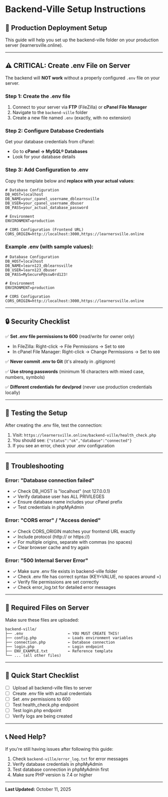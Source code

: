 # Backend-Ville Setup Instructions

## 🚀 Production Deployment Setup

This guide will help you set up the backend-ville folder on your production server (learnersville.online).

---

## ⚠️ CRITICAL: Create .env File on Server

The backend will **NOT work** without a properly configured `.env` file on your server.

### Step 1: Create the .env file

1. Connect to your server via **FTP** (FileZilla) or **cPanel File Manager**
2. Navigate to the `backend-ville` folder
3. Create a new file named `.env` (exactly, with no extension)

### Step 2: Configure Database Credentials

Get your database credentials from cPanel:
- Go to **cPanel → MySQL® Databases**
- Look for your database details

### Step 3: Add Configuration to .env

Copy the template below and **replace with your actual values**:

```env
# Database Configuration
DB_HOST=localhost
DB_NAME=your_cpanel_username_dblearnsville
DB_USER=your_cpanel_username_dbuser
DB_PASS=your_actual_database_password

# Environment
ENVIRONMENT=production

# CORS Configuration (Frontend URL)
CORS_ORIGIN=http://localhost:3000,https://learnersville.online
```

### Example .env (with sample values):

```env
# Database Configuration
DB_HOST=localhost
DB_NAME=learn123_dblearnsville
DB_USER=learn123_dbuser
DB_PASS=MySecureP@ssw0rd123!

# Environment
ENVIRONMENT=production

# CORS Configuration
CORS_ORIGIN=http://localhost:3000,https://learnersville.online
```

---

## 🔒 Security Checklist

✅ **Set .env file permissions to 600** (read/write for owner only)
   - In FileZilla: Right-click → File Permissions → Set to `600`
   - In cPanel File Manager: Right-click → Change Permissions → Set to `600`

✅ **Never commit .env to Git** (it's already in .gitignore)

✅ **Use strong passwords** (minimum 16 characters with mixed case, numbers, symbols)

✅ **Different credentials for dev/prod** (never use production credentials locally)

---

## 🧪 Testing the Setup

After creating the .env file, test the connection:

1. Visit: `https://learnersville.online/backend-ville/health_check.php`
2. You should see: `{"status":"ok","database":"connected"}`
3. If you see an error, check your .env configuration

---

## 🐛 Troubleshooting

### Error: "Database connection failed"
- ✓ Check DB_HOST is "localhost" (not 127.0.0.1)
- ✓ Verify database user has ALL PRIVILEGES
- ✓ Ensure database name includes your cPanel prefix
- ✓ Test credentials in phpMyAdmin

### Error: "CORS error" / "Access denied"
- ✓ Check CORS_ORIGIN matches your frontend URL exactly
- ✓ Include protocol (http:// or https://)
- ✓ For multiple origins, separate with commas (no spaces)
- ✓ Clear browser cache and try again

### Error: "500 Internal Server Error"
- ✓ Make sure .env file exists in backend-ville folder
- ✓ Check .env file has correct syntax (KEY=VALUE, no spaces around =)
- ✓ Verify file permissions are set correctly
- ✓ Check error_log.txt for detailed error messages

---

## 📁 Required Files on Server

Make sure these files are uploaded:

```
backend-ville/
├── .env                    ← YOU MUST CREATE THIS!
├── config.php              ← Loads environment variables
├── connection.php          ← Database connection
├── login.php               ← Login endpoint
├── ENV_EXAMPLE.txt         ← Reference template
└── ... (all other files)
```

---

## 🎯 Quick Start Checklist

- [ ] Upload all backend-ville files to server
- [ ] Create .env file with actual credentials
- [ ] Set .env permissions to 600
- [ ] Test health_check.php endpoint
- [ ] Test login.php endpoint
- [ ] Verify logs are being created

---

## 📞 Need Help?

If you're still having issues after following this guide:

1. Check `backend-ville/error_log.txt` for error messages
2. Verify database credentials in phpMyAdmin
3. Test database connection in phpMyAdmin first
4. Make sure PHP version is 7.4 or higher

---

**Last Updated:** October 11, 2025

